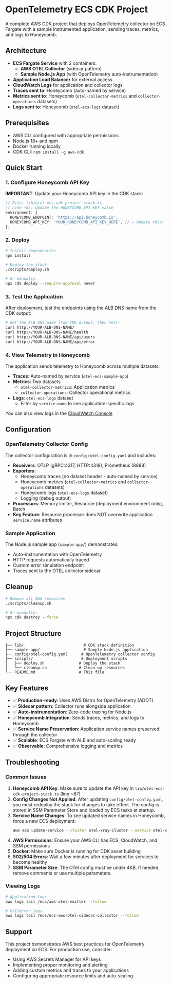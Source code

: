 # OpenTelemetry ECS CDK Project

A complete AWS CDK project that deploys OpenTelemetry collector on ECS Fargate with a sample instrumented application, sending traces, metrics, and logs to Honeycomb.

## Architecture

- **ECS Fargate Service** with 2 containers:
  - **AWS OTEL Collector** (sidecar pattern)
  - **Sample Node.js App** (with OpenTelemetry auto-instrumentation)
- **Application Load Balancer** for external access
- **CloudWatch Logs** for application and collector logs
- **Traces sent to**: Honeycomb (auto-named by service)
- **Metrics sent to**: Honeycomb (`otel-collector-metrics` and `collector-operations` datasets)
- **Logs sent to**: Honeycomb (`otel-ecs-logs` dataset)

## Prerequisites

- AWS CLI configured with appropriate permissions
- Node.js 18+ and npm
- Docker running locally
- CDK CLI: `npm install -g aws-cdk`

## Quick Start

### 1. Configure Honeycomb API Key

**IMPORTANT**: Update your Honeycomb API key in the CDK stack:

```typescript
// File: lib/otel-ecs-cdk-project-stack.ts
// Line ~85: Update the HONEYCOMB_API_KEY value
environment: {
  HONEYCOMB_ENDPOINT: 'https://api.honeycomb.io',
  HONEYCOMB_API_KEY: 'YOUR_HONEYCOMB_API_KEY_HERE', // ← Update this!
},
```

### 2. Deploy

```bash
# Install dependencies
npm install

# Deploy the stack
./scripts/deploy.sh

# Or manually:
npx cdk deploy --require-approval never
```

### 3. Test the Application

After deployment, test the endpoints using the ALB DNS name from the CDK output:

```bash
# Get the ALB DNS name from CDK output, then test:
curl http://YOUR-ALB-DNS-NAME/
curl http://YOUR-ALB-DNS-NAME/health
curl http://YOUR-ALB-DNS-NAME/api/users
curl http://YOUR-ALB-DNS-NAME/api/error
```

### 4. View Telemetry in Honeycomb

The application sends telemetry to Honeycomb across multiple datasets:

- **Traces**: Auto-named by service (`otel-ecs-sample-app`)
- **Metrics**: Two datasets
  - `otel-collector-metrics`: Application metrics
  - `collector-operations`: Collector operational metrics
- **Logs**: `otel-ecs-logs` dataset
  - Filter by `service.name` to see application-specific logs

You can also view logs in the [CloudWatch Console](https://console.aws.amazon.com/cloudwatch/home)

## Configuration

### OpenTelemetry Collector Config

The collector configuration is in `config/otel-config.yaml` and includes:

- **Receivers**: OTLP (gRPC:4317, HTTP:4318), Prometheus (8888)
- **Exporters**:
  - Honeycomb traces (no dataset header - auto-named by service)
  - Honeycomb metrics (`otel-collector-metrics` and `collector-operations` datasets)
  - Honeycomb logs (`otel-ecs-logs` dataset)
  - Logging (debug output)
- **Processors**: Memory limiter, Resource (deployment.environment only), Batch
- **Key Feature**: Resource processor does NOT overwrite application `service.name` attributes

### Sample Application

The Node.js sample app (`sample-app/`) demonstrates:

- Auto-instrumentation with OpenTelemetry
- HTTP requests automatically traced
- Custom error simulation endpoint
- Traces sent to the OTEL collector sidecar

## Cleanup

```bash
# Remove all AWS resources
./scripts/cleanup.sh

# Or manually:
npx cdk destroy --force
```

## Project Structure

```
├── lib/                          # CDK stack definition
├── sample-app/                   # Sample Node.js application
├── config/otel-config.yaml      # OpenTelemetry collector config
├── scripts/                     # Deployment scripts
│   ├── deploy.sh               # Deploy the stack
│   └── cleanup.sh              # Clean up resources
└── README.md                   # This file
```

## Key Features

- ✅ **Production-ready**: Uses AWS Distro for OpenTelemetry (ADOT)
- ✅ **Sidecar pattern**: Collector runs alongside application
- ✅ **Auto-instrumentation**: Zero-code tracing for Node.js
- ✅ **Honeycomb Integration**: Sends traces, metrics, and logs to Honeycomb
- ✅ **Service Name Preservation**: Application service names preserved through the collector
- ✅ **Scalable**: ECS Fargate with ALB and auto-scaling ready
- ✅ **Observable**: Comprehensive logging and metrics

## Troubleshooting

### Common Issues

1. **Honeycomb API Key**: Make sure to update the API key in `lib/otel-ecs-cdk-project-stack.ts` (line ~87)
2. **Config Changes Not Applied**: After updating `config/otel-config.yaml`, you must redeploy the stack for changes to take effect. The config is stored in SSM Parameter Store and loaded by ECS tasks at startup.
3. **Service Name Changes**: To see updated service names in Honeycomb, force a new ECS deployment:
   ```bash
   aws ecs update-service --cluster otel-xray-cluster --service otel-xray-service --force-new-deployment --region us-east-1
   ```
4. **AWS Permissions**: Ensure your AWS CLI has ECS, CloudWatch, and SSM permissions
5. **Docker**: Make sure Docker is running for CDK asset building
6. **502/504 Errors**: Wait a few minutes after deployment for services to become healthy
7. **SSM Parameter Size**: The OTel config must be under 4KB. If needed, remove comments or use multiple parameters.

### Viewing Logs

```bash
# Application logs
aws logs tail /ecs/aws-otel-emitter --follow

# Collector logs
aws logs tail /ecs/ecs-aws-otel-sidecar-collector --follow
```

## Support

This project demonstrates AWS best practices for OpenTelemetry deployment on ECS. For production use, consider:

- Using AWS Secrets Manager for API keys
- Implementing proper monitoring and alerting
- Adding custom metrics and traces to your applications
- Configuring appropriate resource limits and auto-scaling
